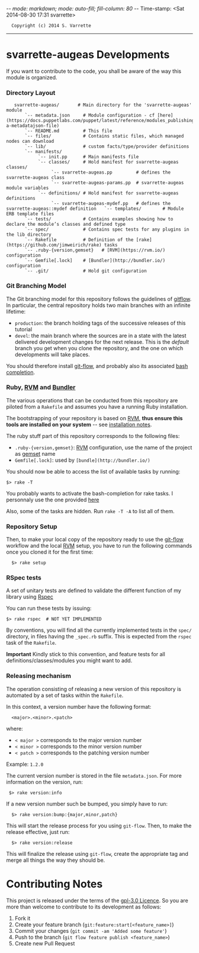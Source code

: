 -*- mode: markdown; mode: auto-fill; fill-column: 80 -*-
Time-stamp: <Sat 2014-08-30 17:31 svarrette>

      Copyright (c) 2014 S. Varrette

-------------------------------------------

# svarrette-augeas Developments

If you want to contribute to the code, you shall be aware of the way this module
is organized.   

### Directory Layout

       svarrette-augeas/       # Main directory for the 'svarrette-augeas' module
           `-- metadata.json     # Module configuration - cf [here](https://docs.puppetlabs.com/puppet/latest/reference/modules_publishing.html#write-a-metadatajson-file)
           `-- README.md         # This file
           `-- files/            # Contains static files, which managed nodes can download
           `-- lib/              # custom facts/type/provider definitions
           `-- manifests/
                `-- init.pp      # Main manifests file
                `-- classes/     # Hold manifest for svarrette-augeas classes/
                     `-- svarrette-augeas.pp         # defines the svarrette-augeas class
                     `-- svarrette-augeas-params.pp  # svarrette-augeas module variables 
                `-- definitions/ # Hold manifest for svarrette-augeas definitions
                     `-- svarrette-augeas-mydef.pp   # defines the svarrette-augeas::mydef definition   `-- templates/        # Module ERB template files
           `-- tests/            # Contains examples showing how to declare the module’s classes and defined type
           `-- spec/             # Contains spec tests for any plugins in the lib directory
           `-- Rakefile          # Definition of the [rake](https://github.com/jimweirich/rake) tasks
           `-- .ruby-{version,gemset}   # [RVM](https://rvm.io/) configuration
           `-- Gemfile[.lock]    # [Bundler](http://bundler.io/) configuration
           `-- .git/             # Hold git configuration

### Git Branching Model

The Git branching model for this repository follows the guidelines of
[gitflow](http://nvie.com/posts/a-successful-git-branching-model/).  
In particular, the central repository holds two main branches with an infinite
lifetime:  

* `production`: the branch holding
  tags of the successive releases of this tutorial 
* `devel`: the main branch
  where the sources are in a state with the latest delivered development changes 
  for the next release. This is the *default* branch you get when you clone the
  repository, and the one on which developments will take places.  

You should therefore install [git-flow](https://github.com/nvie/gitflow), and
probably also its associated
[bash completion](https://github.com/bobthecow/git-flow-completion).  

### Ruby, [RVM](https://rvm.io/) and [Bundler](http://bundler.io/)

The various operations that can be conducted from this repository are piloted
from a `Rakefile` and assumes you have a running Ruby installation.

The bootstrapping of your repository is based on [RVM](https://rvm.io/), **thus
ensure this tools are installed on your system** -- see
[installation notes](https://rvm.io/rvm/install).

The ruby stuff part of this repository corresponds to the following files:

* `.ruby-{version,gemset}`: [RVM](https://rvm.io/) configuration, use the name of the
  project as [gemset](https://rvm.io/gemsets) name
* `Gemfile[.lock]`: used by `[bundle](http://bundler.io/)`

You should now be able to access the list of available tasks by running:

	$> rake -T

You probably wants to activate the bash-completion for rake tasks.
I personnaly use the one provided [here](https://github.com/ai/rake-completion)

Also, some of the tasks are hidden. Run `rake -T -A` to list all of them. 

### Repository Setup

Then, to make your local copy of the repository ready to use the
[git-flow](https://github.com/nvie/gitflow) workflow and the local
[RVM](https://rvm.io/)  setup, you have to run the following commands once you
cloned it for the first time: 

      $> rake setup 

### RSpec tests

A set of unitary tests are defined to validate the different function of my
library using [Rspec](http://rspec.info/) 

You can run these tests by issuing:

	$> rake rspec  # NOT YET IMPLEMENTED
	
By conventions, you will find all the currently implemented tests in the `spec/`
directory, in files having the `_spec.rb` suffix. This is expected from the
`rspec` task of the `Rakefile`.    

**Important** Kindly stick to this convention, and feature tests for all
  definitions/classes/modules you might want to add. 

### Releasing mechanism

The operation consisting of releasing a new version of this repository is
automated by a set of tasks within the `Rakefile`. 

In this context, a version number have the following format:

      <major>.<minor>.<patch>

where:

* `< major >` corresponds to the major version number
* `< minor >` corresponds to the minor version number
* `< patch >` corresponds to the patching version number

Example: `1.2.0`

The current version number is stored in the file `metadata.json`. 
For more information on the version, run:

     $> rake version:info

If a new  version number such be bumped, you simply have to run:

      $> rake version:bump:{major,minor,patch}

This will start the release process for you using `git-flow`.
Then, to make the release effective, just run:

      $> rake version:release

This will finalize the release using `git-flow`, create the appropriate tag and
merge all things the way they should be. 

# Contributing Notes

This project is released under the terms of the [gpl-3.0 Licence](LICENSE). 
So you are more than welcome to contribute to its development as follows: 

1. Fork it
2. Create your feature branch (`git:feature:start[<feature_name>]`)
3. Commit your changes (`git commit -am 'Added some feature'`)
4. Push to the branch (`git flow feature publish <feature_name>`)
5. Create new Pull Request

